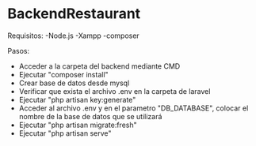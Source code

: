 # BackendRestaurant

Requisitos:
-Node.js
-Xampp
-composer

Pasos:
- Acceder a la carpeta del backend mediante CMD
- Ejecutar "composer install"
- Crear base de datos desde mysql
- Verificar que exista el archivo .env en la carpeta de laravel
- Ejecutar "php artisan key:generate"
- Acceder al archivo .env y en el parametro "DB_DATABASE", colocar el nombre de la base de datos que se utilizará
- Ejecutar "php artisan migrate:fresh"
- Ejecutar "php artisan serve"

